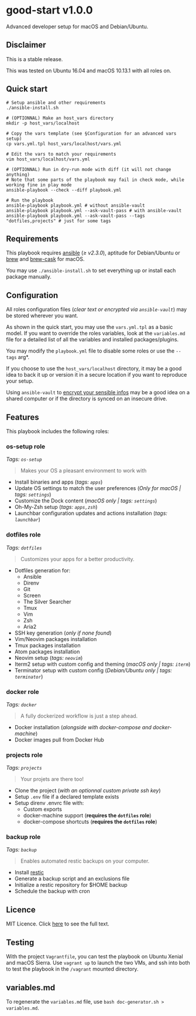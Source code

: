 # good-start v1.0.0

Advanced developer setup for macOS and Debian/Ubuntu.

## Disclaimer

This is a stable release.

This was tested on Ubuntu 16.04 and macOS 10.13.1 with all roles on.

## Quick start

```shell
# Setup ansible and other requirements
./ansible-install.sh

# (OPTIONNAL) Make an host_vars directory
mkdir -p host_vars/localhost

# Copy the vars template (see §Configuration for an advanced vars setup)
cp vars.yml.tpl host_vars/localhost/vars.yml

# Edit the vars to match your requirements
vim host_vars/localhost/vars.yml

# (OPTIONNAL) Run in dry-run mode with diff (it will not change anything)
# Note that some parts of the playbook may fail in check mode, while working fine in play mode
ansible-playbook --check --diff playbook.yml

# Run the playbook
ansible-playbook playbook.yml # without ansible-vault
ansible-playbook playbook.yml --ask-vault-pass # with ansible-vault
ansible-playbook playbook.yml --ask-vault-pass --tags "dotfiles,projects" # just for some tags
```

## Requirements

This playbook requires [ansible](https://github.com/ansible/ansible) (*≥ v2.3.0*),
aptitude for Debian/Ubuntu or [brew](https://brew.sh/index_fr.html) and
[brew-cask](https://caskroom.github.io/) for macOS.

You may use `./ansible-install.sh` to set everything up or install each package
manually.

## Configuration

All roles configuration files (*clear text or encrypted via `ansible-vault`*)
may be stored wherever you want.

As shown in the quick start, you may use the `vars.yml.tpl` as a basic model.
If you want to override the roles variables, look at the `variables.md` file
for a detailed list of all the variables and installed packages/plugins.

You may modify the `playbook.yml` file to disable some roles or use
the `--tags` arg*.

If you choose to use the `host_vars/localhost` directory, it may be a good idea
to back it up or version it in a secure location if you want to reproduce your setup.

Using `ansible-vault` to [encrypt your sensible infos](http://docs.ansible.com/ansible/latest/playbooks_best_practices.html#best-practices-for-variables-and-vaults) may be a good idea on a shared computer or if the directory is synced on an insecure drive.

## Features

This playbook includes the following roles:

### os-setup role

*Tags: `os-setup`*

> Makes your OS a pleasant environment to work with

- Install binaries and apps (*tags: `apps`*)
- Update OS settings to match the user preferences
  (*Only for macOS | tags: `settings`*)
- Customize the Dock content (*macOS only | tags: `settings`*)
- Oh-My-Zsh setup (*tags: `apps,zsh`*)
- Launchbar configuration updates and actions installation (*tags: `launchbar`*)

### dotfiles role

*Tags: `dotfiles`*

> Customizes your apps for a better productivity.

- Dotfiles generation for:
  - Ansible
  - Direnv
  - Git
  - Screen
  - The Silver Searcher
  - Tmux
  - Vim
  - Zsh
  - Aria2
- SSH key generation (*only if none found*)
- Vim/Neovim packages installation
- Tmux packages installation
- Atom packages installation
- Neovim setup (*tags: `neovim`*)
- Iterm2 setup with custom config and theming (*macOS only | tags: `iterm`*)
- Terminator setup with custom config (*Debian/Ubuntu only | tags: `terminator`*)

### docker role

*Tags: `docker`*

> A fully dockerized workflow is just a step ahead.

- Docker installation (*alongside with docker-compose and docker-machine*)
- Docker images pull from Docker Hub

### projects role

*Tags: `projects`*

> Your projets are there too!

- Clone the project (*with an optionnal custom private ssh key*)
- Setup `.env` file if a declared template exists
- Setup direnv .envrc file with:
  - Custom exports
  - docker-machine support (**requires the `dotfiles` role**)
  - docker-compose shortcuts (**requires the `dotfiles` role**)

### backup role

*Tags: `backup`*

> Enables automated restic backups on your computer.

- Install [restic](https://github.com/restic/restic)
- Generate a backup script and an exclusions file
- Initialize a restic repository for $HOME backup
- Schedule the backup with cron

## Licence

MIT Licence. Click [here](LICENCE) to see the full text.

## Testing

With the project `Vagrantfile`, you can test the playbook on Ubuntu Xenial and macOS Sierra.
Use `vagrant up` to launch the two VMs, and ssh into both to test the playbook in the `/vagrant` mounted directory.

## variables.md

To regenerate the `variables.md` file, use `bash doc-generator.sh > variables.md`.

